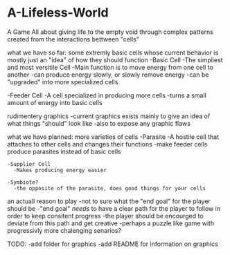 # A-Lifeless-World

A Game All about giving life to the empty void through complex patterns created from the interactions bettween "cells"

what we have so far:
 some extremly basic cells whose current behavior is mostly just an "idea" of how they should function
  -Basic Cell
    -The simpliest and most versitile Cell
    -Main function is to move energy from one cell to another
    -can produce energy slowly, or slowly remove energy
    -can be "upgraded" into more specialized cells
    
  -Feeder Cell
    -A cell specialized in producing more cells
    -turns a small amount of energy into basic cells
  
 rudimentery graphics
  -current graphics exists mainly to give an idea of what things "should" look like
  -also to expose any graphic flaws
  
what we have planned:
  more varieties of cells
    -Parasite
      -A hostile cell that attaches to other cells and changes their functions
      -make feeder cells produce parasites instead of basic cells
    
    -Supplier Cell
      -Makes producing energy easier
      
    -Symbiote?
      -the opposite of the parasite, does good things for your cells
      
  an actuall reason to play
    -not to sure what the "end goal" for the player should be
      -"end goal" *needs* to have a clear path for the player to follow in order to keep consitent progress
      -the player should be encourged to deviate from this path and get creative
      -perhaps a puzzle like game with progressivly more chalenging senarios?

TODO:
  -add folder for graphics
  -add README for information on graphics
